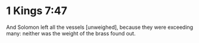 # 1 Kings 7:47

And Solomon left all the vessels [unweighed], because they were exceeding many: neither was the weight of the brass found out.